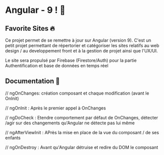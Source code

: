 # Angular - 9 ! :rocket:


## Favorite Sites :fire:

Ce projet permet de se remettre à jour sur Angular (version 9). C'est un petit projet permettant de répertorier et catégoriser les sites relatifs au web design / au developpement front et à la gestion de projet ainsi que l'UX/UI.

Le site sera propulsé par Firebase (Firestore/Auth) pour la partie Authentification et base de données en temps réel

## Documentation :page_facing_up: 

// ngOnChanges: création composant et chaque modification (avant le OnInit)

// ngOnInit : Après le premier appel à OnChanges

// ngDoCheck : Etendre comportement par défaut de OnChanges, détecter /agir sur des changements qu'Angular ne détecte pas lui même

// ngAfterViewInit : APrès la mise en place de la vue du composant / de ses enfants

// ngOnDestroy : Avant qu'Angular détruise et redire du DOM le composant

<!-- The core Firebase JS SDK is always required and must be listed first -->
<script src="/__/firebase/7.14.4/firebase-app.js"></script>

<!-- TODO: Add SDKs for Firebase products that you want to use
     https://firebase.google.com/docs/web/setup#available-libraries -->
<script src="/__/firebase/7.14.4/firebase-analytics.js"></script>

<!-- Initialize Firebase -->
<script src="/__/firebase/init.js"></script>